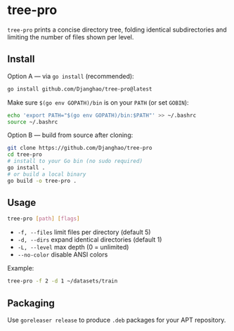 # tree-pro

`tree-pro` prints a concise directory tree, folding identical subdirectories and limiting the number of files shown per level.

## Install

Option A — via `go install` (recommended):

```bash
go install github.com/Djanghao/tree-pro@latest
```

Make sure `$(go env GOPATH)/bin` is on your `PATH` (or set `GOBIN`):

```bash
echo 'export PATH="$(go env GOPATH)/bin:$PATH"' >> ~/.bashrc
source ~/.bashrc
```

Option B — build from source after cloning:

```bash
git clone https://github.com/Djanghao/tree-pro
cd tree-pro
# install to your Go bin (no sudo required)
go install .
# or build a local binary
go build -o tree-pro .
```

## Usage

```bash
tree-pro [path] [flags]
```
- `-f, --files` limit files per directory (default 5)
- `-d, --dirs` expand identical directories (default 1)
- `-L, --level` max depth (0 = unlimited)
- `--no-color` disable ANSI colors

Example:
```bash
tree-pro -f 2 -d 1 ~/datasets/train
```

## Packaging

Use `goreleaser release` to produce `.deb` packages for your APT repository.
